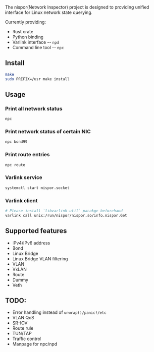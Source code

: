 The nispor(Network Inspector) project is designed to providing unified
interface for Linux network state querying.

Currently providing:
 * Rust crate
 * Python binding
 * Varlink interface -- `npd`
 * Command line tool -- `npc`

## Install

```bash
make
sudo PREFIX=/usr make install
```

## Usage

### Print all network status

```bash
npc
```

### Print network status of certain NIC

```bash
npc bond99
```

### Print route entries

```bash
npc route
```

### Varlink service

```bash
systemctl start nispor.socket
```

### Varlink client

```bash
# Please install `libvarlink-util` pacakge beforehand
varlink call unix:/run/nispor/nispor.so/info.nispor.Get
```

## Supported features
 * IPv4/IPv6 address
 * Bond
 * Linux Bridge
 * Linux Bridge VLAN filtering
 * VLAN
 * VxLAN
 * Route
 * Dummy
 * Veth

## TODO:
 * Error handling instead of `unwrap()/panic!/etc`
 * VLAN QoS
 * SR-IOV
 * Route rule
 * TUN/TAP
 * Traffic control
 * Manpage for npc/npd
